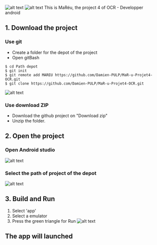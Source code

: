 ![alt text](P4_screenshot/MaReuTitle_00.png)
![alt text](P4_screenshot/MareuFonctionnalitee.png)
This is MaRéu, the project 4 of OCR - Developper android
## 1. Download the project 
### Use git 
- Create a folder for the depot of the project 
- Open gitBash
```
$ cd Path depot
$ git init 
$ git remote add MAREU https://github.com/Damien-PULP/MaR-u-Projet4-OCR.git
$ git clone https://github.com/Damien-PULP/MaR-u-Projet4-OCR.git
```
![alt text](P4_screenshot/1_downloadProject_gitBash.png)
### Use download ZIP
- Download the github project on "Download zip"
- Unzip the folder.
## 2. Open the project
### Open Android studio
![alt text](P4_screenshot/2_Open_project-1.jpg)
### Select the path of project of the depot
![alt text](P4_screenshot/2_Open_project-2.png)
## 3. Build and Run
1. Select 'app'
2. Select a emulator 
3. Press the green triangle for Run
![alt text](P4_screenshot/3_Build_and_run.png)
## The app will launched
